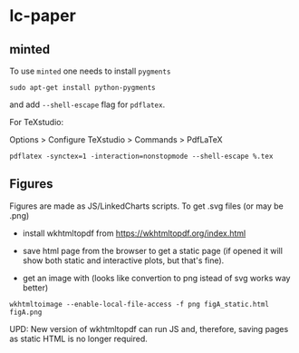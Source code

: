 # lc-paper

## minted

To use `minted` one needs to install `pygments`

```
sudo apt-get install python-pygments
```

and add `--shell-escape` flag for `pdflatex`.

For TeXstudio:

Options > Configure TeXstudio > Commands > PdfLaTeX
```
pdflatex -synctex=1 -interaction=nonstopmode --shell-escape %.tex
```

## Figures

Figures are made as JS/LinkedCharts scripts. To get .svg files (or may be .png)

* install wkhtmltopdf from https://wkhtmltopdf.org/index.html

* save html page from the browser to get a static page (if opened it will show both static and interactive plots, but that's fine).

* get an image with (looks like convertion to png istead of svg works way better)
```
wkhtmltoimage --enable-local-file-access -f png figA_static.html figA.png
```

UPD: New version of wkhtmltopdf can run JS and, therefore, saving pages as static HTML is no longer required.